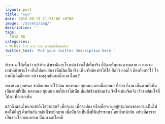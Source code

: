 ```yaml
---
layout: post
title: "อสุภ"
date: 2018-08-15 11:51:00 +0700
image: '/assets/img/'
description: ''
tags:
- 2018-08
categories:
- W-hy? ไปๆ มาๆ และ ความเปลี่ยนแปลง
twitter_text: 'Put your twitter description here.'
---
```

พิจารณาให้เห็นว่า แท้จริงแล้วเราคืออะไร แต่กว่าจะไปเห็นจริง ก็ต้องเห็นตามความสวย ความงาม เสน่ห์เย้ายวนใจ เห็นไปลอยล่อง เห็นฝันเป็นจริง เห็นจริงต้องทำให้ได้ ยึดไว้ กอดไว้ ติดตรึงตราไว้ ใจกายไม่มีคลี่คลาย แล้วจะอสุภกันซะเมื่อเวลาไหน?

พองหนอ ยุบหนอ ขอติดกายเอาไว้ก่อน พองหนอ ยุบหนอ แบบนี้ละหนอ ที่สวย ที่งาม เห็นตามที่เห็น เห็นตามที่เป็น พองหนอ ยุบหนอ ขอให้เราได้เห็น สัมผัสซ้อนซ่อนเร้น จิตใจเต้นเจิดเจิง เริงรมย์สมใจที่ใฝ่หา ที่อยากเห็น

แล้วถึงตอนไหนจะเข้าถึงได้ว่าอสุภ? เพื่อจะละ เพื่อจะปลง หรือเพื่อจะคงอยู่ท่ามกลางของความเป็นไป แต่ให้ตื่นรู้ ตื่นทันกัน พลันก็จะเบิกบาน เมื่อนั้นจึงเป็นสิ่งที่พึงปรารถนาโดยทั่วหน้ากัน อย่างที่ควรจะเป็นของโลกและธรรม นั้นเองแต่โดยดี
